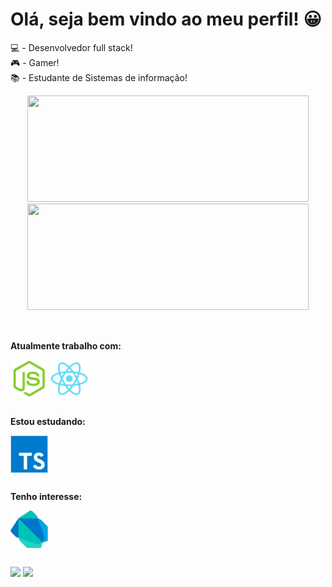 # Olá, seja bem vindo ao meu perfil! 😀

💻 - Desenvolvedor full stack!
<br />
🎮 - Gamer!
<br />
📚 - Estudante de Sistemas de informação!

<div align="center">
  <img width="450em" height="170em" src="https://github-readme-stats.vercel.app/api?username=AugustoPreis&show_icons=true&theme=dracula&include_all_commits=true&count_private=true"/>
  <img width="450em" height="170em" src="https://github-readme-stats.vercel.app/api/top-langs/?username=AugustoPreis&layout=compact&langs_count=7&theme=dracula"/>
</div>
<div style="display: inline_block"><br>
  
  ##
  
  <b>Atualmente trabalho com:</b>
  
  
  <img align="center" alt="node.js" height="60" width="60" src="https://raw.githubusercontent.com/devicons/devicon/master/icons/nodejs/nodejs-plain.svg">
  <img align="center" alt="react.js" height="60" width="60" src="https://raw.githubusercontent.com/devicons/devicon/master/icons/react/react-original.svg">

  ##

  <b>Estou estudando:</b>
  
  <img align="center" alt="typescript" height="60" width="60" src="https://raw.githubusercontent.com/devicons/devicon/master/icons/typescript/typescript-original.svg">

  ##

  <b>Tenho interesse:</b>

  <img align="center" alt="dart" height="60" width="60" src="https://raw.githubusercontent.com/devicons/devicon/master/icons/dart/dart-original.svg">

</div>
  
  ##
 
<div> 
  <a href="https://instagram.com/preisaugusto" target="_blank"><img src="https://img.shields.io/badge/-Instagram-%23E4405F?style=for-the-badge&logo=instagram&logoColor=white" target="_blank"></a>
  <a href="https://www.linkedin.com/in/augusto-preis-tomasi-915782209" target="_blank"><img src="https://img.shields.io/badge/-LinkedIn-%230077B5?style=for-the-badge&logo=linkedin&logoColor=white" target="_blank"></a> 
</div>
